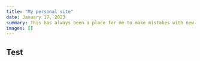 ```yaml
---
title: "My personal site"
date: January 17, 2023
summary: This has always been a place for me to make mistakes with new technology
images: []
---
```


<h2>Test</h2>
